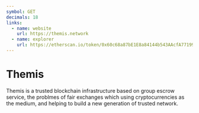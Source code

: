 ```yaml
---
symbol: GET
decimals: 18
links:
  - name: website
    url: https://themis.network
  - name: explorer
    url: https://etherscan.io/token/0x60c68a87bE1E8a84144b543AAcfA77199cd3d024
---
```


# Themis

Themis is a trusted blockchain infrastructure based on group escrow service, the problmes of fair exchanges which using cryptocurrencies as the medium, and helping to build a new generation of trusted network.
